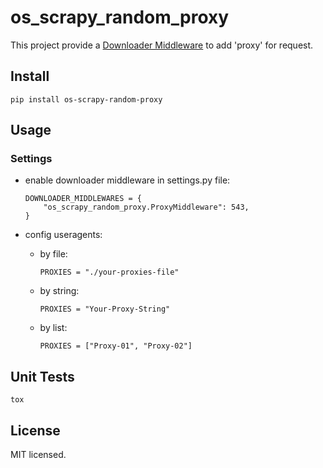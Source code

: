 # os_scrapy_random_proxy
This project provide a [Downloader Middleware](https://docs.scrapy.org/en/latest/topics/downloader-middleware.html) to add 'proxy' for request.


## Install

```
pip install os-scrapy-random-proxy
```

## Usage

### Settings

* enable downloader middleware in settings.py file:




    ```
    DOWNLOADER_MIDDLEWARES = {
        "os_scrapy_random_proxy.ProxyMiddleware": 543,
    }
    ```

* config useragents:
   
    - by file:

        ```
        PROXIES = "./your-proxies-file"
        ```

    - by string:

        ```
        PROXIES = "Your-Proxy-String"
        ```

    - by list:

        ```
        PROXIES = ["Proxy-01", "Proxy-02"]
        ```

## Unit Tests

```
tox
```

## License

MIT licensed.
